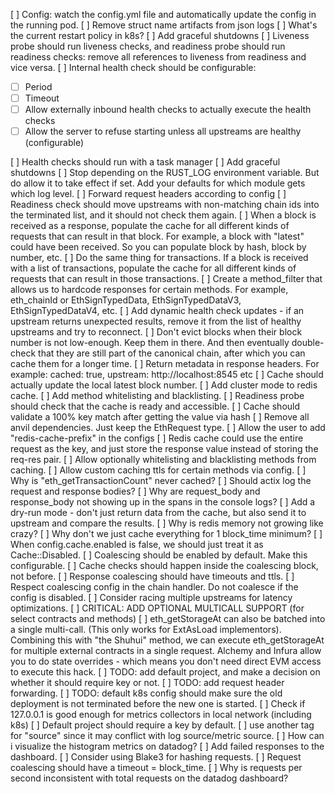 [ ] Config: watch the config.yml file and automatically update the config in the running pod.
[ ] Remove struct name artifacts from json logs
[ ] What's the current restart policy in k8s?
[ ] Add graceful shutdowns
[ ] Liveness probe should run liveness checks, and readiness probe should run readiness checks: remove all references to liveness from readiness and vice versa.
[ ] Internal health check should be configurable:

- [ ] Period
- [ ] Timeout
- [ ] Allow externally inbound health checks to actually execute the health checks
- [ ] Allow the server to refuse starting unless all upstreams are healthy (configurable)

[ ] Health checks should run with a task manager
[ ] Add graceful shutdowns
[ ] Stop depending on the RUST_LOG environment variable. But do allow it to take effect if set. Add your defaults for which module gets which log level.
[ ] Forward request headers according to config
[ ] Readiness check should move upstreams with non-matching chain ids into the terminated list, and it should not check them again.
[ ] When a block is received as a response, populate the cache for all different kinds of requests that can result in that block. For example, a block with "latest" could have been received. So you can populate block by hash, block by number, etc.
[ ] Do the same thing for transactions. If a block is received with a list of transactions, populate the cache for all different kinds of requests that can result in those transactions.
[ ] Create a method_filter that allows us to hardcode responses for certain methods. For example, eth_chainId or EthSignTypedData, EthSignTypedDataV3, EthSignTypedDataV4, etc.
[ ] Add dynamic health check updates - if an upstream returns unexpected results, remove it from the list of healthy upstreams and try to reconnect.
[ ] Don't evict blocks when their block number is not low-enough. Keep them in there. And then eventually double-check that they are still part of the canonical chain, after which you can cache them for a longer time.
[ ] Return metadata in response headers. For example: cached: true, upstream: http://localhost:8545 etc
[ ] Cache should actually update the local latest block number.
[ ] Add cluster mode to redis cache.
[ ] Add method whitelisting and blacklisting.
[ ] Readiness probe should check that the cache is ready and accessible.
[ ] Cache should validate a 100% key match after getting the value via hash
[ ] Remove all anvil dependencies. Just keep the EthRequest type.
[ ] Allow the user to add "redis-cache-prefix" in the configs
[ ] Redis cache could use the entire request as the key, and just store the response value instead of storing the req-res pair.
[ ] Allow optionally whitelisting and blacklisting methods from caching.
[ ] Allow custom caching ttls for certain methods via config.
[ ] Why is "eth_getTransactionCount" never cached?
[ ] Should actix log the request and response bodies?
[ ] Why are request_body and response_body not showing up in the spans in the console logs?
[ ] Add a dry-run mode - don't just return data from the cache, but also send it to upstream and compare the results.
[ ] Why is redis memory not growing like crazy?
[ ] Why don't we just cache everything for 1 block_time minimum?
[ ] When config.cache.enabled is false, we should just treat it as Cache::Disabled.
[ ] Coalescing should be enabled by default. Make this configurable.
[ ] Cache checks should happen inside the coalescing block, not before.
[ ] Response coalescing should have timeouts and ttls.
[ ] Respect coalescing config in the chain handler. Do not coalesce if the config is disabled.
[ ] Consider racing multiple upstreams for latency optimizations.
[ ] CRITICAL: ADD OPTIONAL MULTICALL SUPPORT (for select contracts and methods)
[ ] eth_getStorageAt can also be batched into a single multi-call. (This only works for ExtAsLoad implementors). Combining this with "the Shuhui" method, we can execute eth_getStorageAt for multiple external contracts in a single request. Alchemy and Infura allow you to do state overrides - which means you don't need direct EVM access to execute this hack.
[ ] TODO: add default project, and make a decision on whether it should require key or not.
[ ] TODO: add request header forwarding.
[ ] TODO: default k8s config should make sure the old deployment is not terminated before the new one is started.
[ ] Check if 127.0.0.1 is good enough for metrics collectors in local network (including k8s)
[ ] Default project should require a key by default.
[ ] use another tag for "source" since it may conflict with log source/metric source.
[ ] How can i visualize the histogram metrics on datadog?
[ ] Add failed responses to the dashboard.
[ ] Consider using Blake3 for hashing requests.
[ ] Request coalescing should have a timeout = block_time.
[ ] Why is requests per second inconsistent with total requests on the datadog dashboard?
